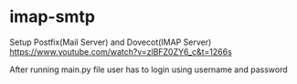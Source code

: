 # imap-smtp
Setup Postfix(Mail Server) and Dovecot(IMAP Server)
https://www.youtube.com/watch?v=zlBFZ0ZY6_c&t=1266s

After running main.py file user has to login using username and password
